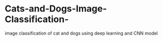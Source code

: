 # Cats-and-Dogs-Image-Classification-
image classification of cat and dogs using deep learning and CNN model
